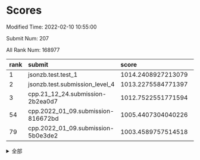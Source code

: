 # Scores

Modified Time: 2022-02-10 10:55:00

Submit Num: 207

All Rank Num: 168977

| rank |               submit               |       score        |       sigma        | pk_num |
| :--- | :--------------------------------- | :----------------- | :----------------- | :----- |
| 1    | jsonzb.test.test_1                 | 1014.2408927213079 | 0.8602196528391108 | 3266   |
| 2    | jsonzb.test.submission_level_4     | 1013.2275584771397 | 0.7955982035754972 | 3267   |
| 3    | cpp.21_12_24.submission-2b2ea0d7   | 1012.7522551771594 | 0.7964051825177574 | 3267   |
| 54   | cpp.2022_01_09.submission-816672bd | 1005.4407304040226 | 0.7330255716893581 | 3266   |
| 79   | cpp.2022_01_09.submission-5b0e3de2 | 1003.4589757514518 | 0.7225029760854663 | 3269   |


<details>
<summary>全部</summary>

| rank |                 submit                 |       score        |       sigma        | pk_num |
| :--- | :------------------------------------- | :----------------- | :----------------- | :----- |
| 1    | jsonzb.test.test_1                     | 1014.2408927213079 | 0.8602196528391108 | 3266   |
| 2    | jsonzb.test.submission_level_4         | 1013.2275584771397 | 0.7955982035754972 | 3267   |
| 3    | cpp.21_12_24.submission-2b2ea0d7       | 1012.7522551771594 | 0.7964051825177574 | 3267   |
| 4    | gobigger.level_3.submission_level_3_8  | 1011.949851142258  | 0.7953260283960134 | 3270   |
| 5    | gobigger.level_3.submission_level_3_42 | 1011.5073067013954 | 0.7639700898331302 | 3267   |
| 6    | gobigger.level_3.submission_level_3_34 | 1011.3984800919098 | 0.7741699976735374 | 3265   |
| 7    | gobigger.level_3.submission_level_3_10 | 1011.2616469545018 | 0.781595283027383  | 3266   |
| 8    | gobigger.level_3.submission_level_3_36 | 1011.1796143144562 | 0.7818391727455064 | 3271   |
| 9    | gobigger.level_3.submission_level_3_48 | 1011.1494347445725 | 0.7855773647715074 | 3266   |
| 10   | gobigger.level_3.submission_level_3_46 | 1011.048733793587  | 0.7832449701647829 | 3271   |
| 11   | gobigger.level_3.submission_level_3_7  | 1010.8460286110967 | 0.7517664723573005 | 3266   |
| 12   | gobigger.level_3.submission_level_3_23 | 1010.7108682494658 | 0.7662324751441049 | 3264   |
| 13   | gobigger.level_3.submission_level_3_17 | 1010.585237116752  | 0.7527528095573366 | 3268   |
| 14   | gobigger.level_3.submission_level_3_31 | 1010.5784591871945 | 0.7661758429575064 | 3272   |
| 15   | gobigger.level_3.submission_level_3_13 | 1010.5182144055334 | 0.7726276300457727 | 3270   |
| 16   | gobigger.level_3.submission_level_3_19 | 1010.4867933401894 | 0.7715126796208055 | 3267   |
| 17   | gobigger.level_3.submission_level_3_41 | 1010.4790505005453 | 0.7454455004209948 | 3265   |
| 18   | gobigger.level_3.submission_level_3_9  | 1010.398153917757  | 0.7765494223152313 | 3264   |
| 19   | gobigger.level_3.submission_level_3_12 | 1010.3544613213553 | 0.7668857474394662 | 3263   |
| 20   | gobigger.level_3.submission_level_3_45 | 1010.181043154322  | 0.7605719294335653 | 3259   |
| 21   | gobigger.level_3.submission_level_3_39 | 1010.1744914973038 | 0.7485782332431472 | 3269   |
| 22   | gobigger.level_3.submission_level_3_26 | 1010.1685739186191 | 0.7793069001606103 | 3266   |
| 23   | gobigger.level_3.submission_level_3_43 | 1010.0522227011686 | 0.7501574134645194 | 3267   |
| 24   | gobigger.level_3.submission_level_3_0  | 1010.0324644361896 | 0.7596621412393906 | 3266   |
| 25   | gobigger.level_3.submission_level_3_25 | 1009.9788825705303 | 0.7485862099440687 | 3267   |
| 26   | gobigger.level_3.submission_level_3_22 | 1009.947532014671  | 0.7503975222756374 | 3265   |
| 27   | gobigger.level_3.submission_level_3_35 | 1009.9227170829363 | 0.7417462523167433 | 3264   |
| 28   | gobigger.level_3.submission_level_3_1  | 1009.8152837816422 | 0.7774327722181852 | 3266   |
| 29   | gobigger.level_3.submission_level_3_28 | 1009.7917199120677 | 0.7489648636826598 | 3260   |
| 30   | gobigger.level_3.submission_level_3_49 | 1009.7458802427714 | 0.7453252704291864 | 3267   |
| 31   | gobigger.level_3.submission_level_3_11 | 1009.7061360342416 | 0.7512646477552242 | 3269   |
| 32   | gobigger.level_3.submission_level_3_2  | 1009.6782435374447 | 0.7557865346485712 | 3264   |
| 33   | gobigger.level_3.submission_level_3_40 | 1009.6664894594896 | 0.7615559852395206 | 3265   |
| 34   | gobigger.level_3.submission_level_3_3  | 1009.6629843561236 | 0.7474112030715309 | 3267   |
| 35   | gobigger.level_3.submission_level_3_30 | 1009.5095655380981 | 0.7486630254182065 | 3269   |
| 36   | gobigger.level_3.submission_level_3_5  | 1009.4825723821447 | 0.7412949514886757 | 3264   |
| 37   | gobigger.level_3.submission_level_3_18 | 1009.4345675119002 | 0.7550476312271792 | 3265   |
| 38   | gobigger.level_3.submission_level_3_38 | 1009.4275350801589 | 0.7348708574267914 | 3263   |
| 39   | gobigger.level_3.submission_level_3_24 | 1009.4230053599481 | 0.747292068359144  | 3268   |
| 40   | gobigger.level_3.submission_level_3_4  | 1009.4223649750944 | 0.7592447650348785 | 3266   |
| 41   | gobigger.level_3.submission_level_3_6  | 1009.3343074148005 | 0.7383387452210112 | 3268   |
| 42   | gobigger.level_3.submission_level_3_27 | 1009.3126271556522 | 0.7230582004317394 | 3265   |
| 43   | gobigger.level_3.submission_level_3_47 | 1009.2400243772432 | 0.7547500377165436 | 3260   |
| 44   | gobigger.level_3.submission_level_3_15 | 1009.2281276675108 | 0.7691930238258279 | 3266   |
| 45   | gobigger.level_3.submission_level_3_44 | 1009.1755673277312 | 0.7367969844270459 | 3267   |
| 46   | gobigger.level_3.submission_level_3_16 | 1009.1677609163338 | 0.7390561432997275 | 3263   |
| 47   | gobigger.level_3.submission_level_3_29 | 1009.0396919504456 | 0.742348270856513  | 3266   |
| 48   | gobigger.level_3.submission_level_3_32 | 1009.0168396820051 | 0.7598341508619842 | 3271   |
| 49   | gobigger.level_3.submission_level_3_20 | 1008.9992424008238 | 0.7372925978767075 | 3266   |
| 50   | gobigger.level_3.submission_level_3_37 | 1008.9532908862911 | 0.7373505266922981 | 3265   |
| 51   | gobigger.level_3.submission_level_3_33 | 1008.7355650686027 | 0.7531131132796576 | 3268   |
| 52   | gobigger.level_3.submission_level_3_21 | 1008.6595527474797 | 0.7504427826016259 | 3267   |
| 53   | gobigger.level_3.submission_level_3_14 | 1008.4135974756638 | 0.736192952916384  | 3266   |
| 54   | cpp.2022_01_09.submission-816672bd     | 1005.4407304040226 | 0.7330255716893581 | 3266   |
| 55   | gobigger.level_1.submission_level_1_10 | 1004.5701386290931 | 0.7284645954401333 | 3266   |
| 56   | gobigger.level_1.submission_level_1_1  | 1004.5353434304486 | 0.7196701532033138 | 3264   |
| 57   | gobigger.level_1.submission_level_1_28 | 1004.5071304560761 | 0.7269446464684801 | 3267   |
| 58   | gobigger.level_1.submission_level_1_21 | 1004.4480699062264 | 0.7153025341355511 | 3263   |
| 59   | gobigger.level_1.submission_level_1_48 | 1004.2322296016006 | 0.7189233864026345 | 3261   |
| 60   | gobigger.level_1.submission_level_1_41 | 1004.1392058711858 | 0.717715730289639  | 3267   |
| 61   | gobigger.level_1.submission_level_1_26 | 1004.0958726939567 | 0.7132608400943297 | 3267   |
| 62   | gobigger.level_1.submission_level_1_49 | 1004.0483463578441 | 0.7190761938645724 | 3261   |
| 63   | gobigger.level_1.submission_level_1_33 | 1004.0187118241134 | 0.7027221331977228 | 3266   |
| 64   | gobigger.level_1.submission_level_1_27 | 1003.9269731096181 | 0.7299763235955667 | 3264   |
| 65   | gobigger.level_1.submission_level_1_31 | 1003.9109649597505 | 0.732963915260525  | 3263   |
| 66   | gobigger.level_1.submission_level_1_16 | 1003.8751397696573 | 0.7190251815725999 | 3266   |
| 67   | gobigger.level_1.submission_level_1_18 | 1003.8750126054941 | 0.7163866596452634 | 3261   |
| 68   | gobigger.level_1.submission_level_1_39 | 1003.8528206248312 | 0.7216023238145618 | 3265   |
| 69   | gobigger.level_1.submission_level_1_5  | 1003.8095266334296 | 0.7252204702658924 | 3262   |
| 70   | gobigger.level_1.submission_level_1_43 | 1003.804498166502  | 0.7145390165133065 | 3266   |
| 71   | gobigger.level_1.submission_level_1_23 | 1003.7538996347274 | 0.7265917750503061 | 3266   |
| 72   | gobigger.level_1.submission_level_1_11 | 1003.6609008219752 | 0.7053534877487375 | 3264   |
| 73   | gobigger.level_1.submission_level_1_32 | 1003.6156473091769 | 0.7307522096226983 | 3264   |
| 74   | gobigger.level_1.submission_level_1_35 | 1003.5580821117998 | 0.7235611772481995 | 3271   |
| 75   | gobigger.level_1.submission_level_1_6  | 1003.5491814272423 | 0.7311020842741445 | 3265   |
| 76   | gobigger.level_1.submission_level_1_19 | 1003.540563871284  | 0.7217077313098016 | 3258   |
| 77   | gobigger.level_1.submission_level_1_29 | 1003.5358738448373 | 0.7192857951390331 | 3261   |
| 78   | gobigger.level_1.submission_level_1_2  | 1003.5077969927336 | 0.7176017021626526 | 3265   |
| 79   | cpp.2022_01_09.submission-5b0e3de2     | 1003.4589757514518 | 0.7225029760854663 | 3269   |
| 80   | gobigger.level_1.submission_level_1_20 | 1003.3927468091888 | 0.7134924435069152 | 3263   |
| 81   | gobigger.level_1.submission_level_1_4  | 1003.3131370220661 | 0.7054797054712993 | 3264   |
| 82   | gobigger.level_1.submission_level_1_3  | 1003.2783021018683 | 0.7251030027453598 | 3265   |
| 83   | gobigger.level_1.submission_level_1_34 | 1003.2299444218021 | 0.7169798950860575 | 3263   |
| 84   | gobigger.level_1.submission_level_1_9  | 1003.1525630380041 | 0.7259377308410849 | 3267   |
| 85   | gobigger.level_1.submission_level_1_22 | 1003.1379800437549 | 0.7170913577475042 | 3265   |
| 86   | gobigger.level_1.submission_level_1_44 | 1003.0302290934252 | 0.7182219979173211 | 3268   |
| 87   | gobigger.level_1.submission_level_1_38 | 1002.9618413937528 | 0.7128227861157935 | 3256   |
| 88   | gobigger.level_1.submission_level_1_42 | 1002.9500284181831 | 0.7196230467136828 | 3268   |
| 89   | gobigger.level_1.submission_level_1_46 | 1002.9357856557665 | 0.7119490997648222 | 3263   |
| 90   | gobigger.level_1.submission_level_1_36 | 1002.9110299418156 | 0.7097385641087792 | 3264   |
| 91   | gobigger.level_1.submission_level_1_14 | 1002.8857683359088 | 0.7224029663083077 | 3270   |
| 92   | gobigger.level_1.submission_level_1_15 | 1002.8126040348133 | 0.7196260084382694 | 3262   |
| 93   | gobigger.level_1.submission_level_1_13 | 1002.7856789326505 | 0.703805705037511  | 3263   |
| 94   | gobigger.level_1.submission_level_1_7  | 1002.7627396021447 | 0.7092735203699336 | 3268   |
| 95   | gobigger.level_1.submission_level_1_0  | 1002.7566368907441 | 0.7039655215469266 | 3263   |
| 96   | gobigger.level_1.submission_level_1_37 | 1002.6879483994425 | 0.7212622139255881 | 3266   |
| 97   | gobigger.level_1.submission_level_1_17 | 1002.6742225720676 | 0.7253265299772202 | 3267   |
| 98   | gobigger.level_1.submission_level_1_40 | 1002.6134910166388 | 0.728509382307112  | 3263   |
| 99   | gobigger.level_1.submission_level_1_12 | 1002.5608358722908 | 0.7184010904587613 | 3268   |
| 100  | gobigger.level_1.submission_level_1_8  | 1002.4993734468436 | 0.7206170147339915 | 3267   |
| 101  | gobigger.level_1.submission_level_1_30 | 1002.4442741004258 | 0.7069987915932705 | 3265   |
| 102  | gobigger.level_1.submission_level_1_45 | 1001.8227554659449 | 0.7091004674822325 | 3263   |
| 103  | gobigger.level_1.submission_level_1_25 | 1001.7376862062865 | 0.7093406601741367 | 3267   |
| 104  | gobigger.level_1.submission_level_1_24 | 1001.5687447901468 | 0.7141017497499945 | 3260   |
| 105  | gobigger.level_1.submission_level_1_47 | 1001.4355293892615 | 0.7179284238281937 | 3266   |
| 106  | gobigger.random.submission_random_16   | 997.1430655630442  | 0.7020308108234148 | 3263   |
| 107  | gobigger.random.submission_random_0    | 996.9416404467493  | 0.7199759175276371 | 3262   |
| 108  | gobigger.random.submission_random_28   | 996.8929898714671  | 0.7145093412720196 | 3266   |
| 109  | gobigger.random.submission_random_7    | 996.8901309318182  | 0.7120150288511253 | 3267   |
| 110  | gobigger.random.submission_random_27   | 996.5600218694768  | 0.6992832545847981 | 3267   |
| 111  | gobigger.random.submission_random_12   | 996.4900069041307  | 0.7167223563460321 | 3264   |
| 112  | gobigger.random.submission_random_26   | 996.3866439361838  | 0.7187609194365799 | 3262   |
| 113  | gobigger.random.submission_random_24   | 996.3828724908733  | 0.7083123254039225 | 3266   |
| 114  | gobigger.random.submission_random_14   | 996.3643073775671  | 0.7247414325963162 | 3265   |
| 115  | gobigger.random.submission_random_2    | 996.2959374792237  | 0.7145395751490949 | 3264   |
| 116  | gobigger.random.submission_random_33   | 996.29563139114    | 0.7267842614024311 | 3264   |
| 117  | gobigger.random.submission_random_32   | 996.2906298039637  | 0.7076414572237603 | 3261   |
| 118  | gobigger.random.submission_random_23   | 996.28148537692    | 0.7128700059501972 | 3263   |
| 119  | gobigger.random.submission_random_20   | 996.2616832559921  | 0.7217760698083951 | 3260   |
| 120  | gobigger.random.submission_random_39   | 996.2507657456136  | 0.7053227406940605 | 3261   |
| 121  | gobigger.random.submission_random_10   | 996.2084935478581  | 0.7163963086521268 | 3266   |
| 122  | gobigger.random.submission_random_19   | 996.1858963199398  | 0.7199449455523891 | 3262   |
| 123  | gobigger.random.submission_random_46   | 996.172712896405   | 0.7101507388742208 | 3267   |
| 124  | gobigger.random.submission_random_22   | 996.1262720444824  | 0.7135786877611617 | 3264   |
| 125  | gobigger.random.submission_random_40   | 995.9017921593932  | 0.7084159041178627 | 3272   |
| 126  | gobigger.random.submission_random_1    | 995.8908238858536  | 0.7102960738558447 | 3263   |
| 127  | gobigger.random.submission_random_17   | 995.873274273443   | 0.7075412760962247 | 3267   |
| 128  | gobigger.random.submission_random_45   | 995.8677150675038  | 0.7050176186987865 | 3265   |
| 129  | gobigger.random.submission_random_8    | 995.8253709870463  | 0.7062573726297865 | 3267   |
| 130  | gobigger.random.submission_random_35   | 995.8022199753455  | 0.722616040027181  | 3266   |
| 131  | gobigger.random.submission_random_31   | 995.769421072518   | 0.7046570208381923 | 3267   |
| 132  | gobigger.random.submission_random_48   | 995.7648985899694  | 0.7260780966857854 | 3267   |
| 133  | gobigger.random.submission_random_38   | 995.7322421828914  | 0.7023570617947005 | 3261   |
| 134  | gobigger.random.submission_random_6    | 995.6394176442467  | 0.7168172284820463 | 3269   |
| 135  | gobigger.random.submission_random_36   | 995.617324997655   | 0.7076059176623701 | 3268   |
| 136  | gobigger.random.submission_random_42   | 995.6085720403305  | 0.7141112229482809 | 3266   |
| 137  | gobigger.random.submission_random_44   | 995.5890046584872  | 0.7093634513786197 | 3263   |
| 138  | gobigger.random.submission_random_37   | 995.5492539787647  | 0.7088197491958833 | 3269   |
| 139  | gobigger.random.submission_random_4    | 995.5089797951678  | 0.7146401903545821 | 3265   |
| 140  | gobigger.random.submission_random_11   | 995.4875565968889  | 0.7161025592393122 | 3264   |
| 141  | gobigger.random.submission_random_9    | 995.4687513118059  | 0.7212750225663799 | 3265   |
| 142  | gobigger.random.submission_random_47   | 995.4490455242959  | 0.709631661945108  | 3264   |
| 143  | gobigger.random.submission_random_43   | 995.447555386026   | 0.7139768056915411 | 3265   |
| 144  | gobigger.random.submission_random_29   | 995.3853631106763  | 0.711343512174211  | 3266   |
| 145  | gobigger.random.submission_random_34   | 995.2924952644762  | 0.7240101573379027 | 3266   |
| 146  | gobigger.random.submission_random_41   | 995.2161451072801  | 0.7097919928620523 | 3266   |
| 147  | gobigger.random.submission_random_30   | 995.1918722796433  | 0.7195596042567395 | 3265   |
| 148  | gobigger.random.submission_random_21   | 995.1258418976727  | 0.7121567517707552 | 3269   |
| 149  | gobigger.random.submission_random_25   | 995.1093762201137  | 0.7081246526167481 | 3263   |
| 150  | gobigger.random.submission_random_3    | 994.9109660690716  | 0.7129215178175357 | 3265   |
| 151  | gobigger.random.submission_random_15   | 994.6177818774034  | 0.716734138010452  | 3262   |
| 152  | gobigger.random.submission_random_13   | 994.4786977406279  | 0.7100304839128734 | 3267   |
| 153  | gobigger.level_2.submission_level_2_2  | 994.4461961342695  | 0.7431088543574951 | 3267   |
| 154  | gobigger.random.submission_random_18   | 994.43425810559    | 0.7167060527817066 | 3266   |
| 155  | gobigger.random.submission_random_49   | 994.4207040312259  | 0.7016797469058501 | 3267   |
| 156  | gobigger.random.submission_random_5    | 994.4139767132444  | 0.7260446433546687 | 3271   |
| 157  | gobigger.level_2.submission_level_2_49 | 993.6064532381912  | 0.7274257180641776 | 3263   |
| 158  | gobigger.level_2.submission_level_2_35 | 993.4162037802579  | 0.7281175321614081 | 3267   |
| 159  | gobigger.level_2.submission_level_2_3  | 993.3623010359802  | 0.731375657905549  | 3271   |
| 160  | gobigger.level_2.submission_level_2_7  | 993.324355058351   | 0.7523946295203028 | 3266   |
| 161  | gobigger.level_2.submission_level_2_9  | 992.9816671833643  | 0.7380227720969961 | 3264   |
| 162  | gobigger.level_2.submission_level_2_48 | 992.9567614375176  | 0.7280633340519839 | 3269   |
| 163  | gobigger.level_2.submission_level_2_8  | 992.8376362437782  | 0.7461902822112424 | 3263   |
| 164  | gobigger.level_2.submission_level_2_27 | 992.7504979870336  | 0.7411623476972071 | 3273   |
| 165  | gobigger.level_2.submission_level_2_13 | 992.7429317064208  | 0.7377327364764187 | 3266   |
| 166  | gobigger.level_2.submission_level_2_43 | 992.7333048917919  | 0.7286218845992422 | 3265   |
| 167  | gobigger.level_2.submission_level_2_11 | 992.7329103903904  | 0.7256251179219386 | 3265   |
| 168  | gobigger.level_2.submission_level_2_19 | 992.6534338223144  | 0.7431979189587059 | 3262   |
| 169  | gobigger.level_2.submission_level_2_18 | 992.6475682920913  | 0.7417317227799293 | 3265   |
| 170  | gobigger.level_2.submission_level_2_38 | 992.5528875383083  | 0.7191783275795147 | 3267   |
| 171  | gobigger.level_2.submission_level_2_44 | 992.5295677942954  | 0.7289693109365012 | 3268   |
| 172  | gobigger.level_2.submission_level_2_46 | 992.5168881273459  | 0.7396830576145929 | 3262   |
| 173  | gobigger.level_2.submission_level_2_17 | 992.4201578405953  | 0.7450959688674917 | 3264   |
| 174  | gobigger.level_2.submission_level_2_40 | 992.3885611528832  | 0.7384627646304581 | 3261   |
| 175  | gobigger.level_2.submission_level_2_39 | 992.3422610221211  | 0.739656000916729  | 3267   |
| 176  | gobigger.level_2.submission_level_2_29 | 992.2930565232169  | 0.7559107174985814 | 3266   |
| 177  | gobigger.level_2.submission_level_2_33 | 992.2874268302468  | 0.7380993132673499 | 3271   |
| 178  | gobigger.level_2.submission_level_2_12 | 992.2725406573891  | 0.7275693629688252 | 3270   |
| 179  | gobigger.level_2.submission_level_2_0  | 992.2103467325335  | 0.7230082406719646 | 3263   |
| 180  | gobigger.level_2.submission_level_2_22 | 992.1983409894391  | 0.7547735228569304 | 3266   |
| 181  | gobigger.level_2.submission_level_2_20 | 992.1224303660381  | 0.7406747789580845 | 3261   |
| 182  | gobigger.level_2.submission_level_2_45 | 992.0814245971109  | 0.7519327861470283 | 3263   |
| 183  | gobigger.level_2.submission_level_2_37 | 992.0713185583519  | 0.7373487182529661 | 3261   |
| 184  | gobigger.level_2.submission_level_2_15 | 991.9989363331721  | 0.7419666424004789 | 3258   |
| 185  | gobigger.level_2.submission_level_2_30 | 991.9795900720744  | 0.731250772814712  | 3263   |
| 186  | gobigger.level_2.submission_level_2_21 | 991.9333110405207  | 0.7573852656147717 | 3266   |
| 187  | gobigger.level_2.submission_level_2_10 | 991.9259602130506  | 0.7521546774520116 | 3263   |
| 188  | gobigger.level_2.submission_level_2_23 | 991.9212504447718  | 0.7718072293592144 | 3262   |
| 189  | gobigger.level_2.submission_level_2_47 | 991.8866029262659  | 0.7465956993788911 | 3263   |
| 190  | gobigger.level_2.submission_level_2_6  | 991.8691034832269  | 0.7667837524204297 | 3260   |
| 191  | gobigger.level_2.submission_level_2_34 | 991.7385795563774  | 0.7503087302398587 | 3264   |
| 192  | gobigger.level_2.submission_level_2_26 | 991.6599890746413  | 0.7365088846112698 | 3266   |
| 193  | gobigger.level_2.submission_level_2_16 | 991.5756997971303  | 0.7475159185331    | 3265   |
| 194  | gobigger.level_2.submission_level_2_25 | 991.5640681150327  | 0.7512199421903136 | 3263   |
| 195  | gobigger.level_2.submission_level_2_36 | 991.5512577881109  | 0.7352762312524739 | 3263   |
| 196  | gobigger.level_2.submission_level_2_14 | 991.3894492045314  | 0.7654927359525444 | 3267   |
| 197  | gobigger.level_2.submission_level_2_1  | 991.3743648510161  | 0.7529760647582086 | 3263   |
| 198  | gobigger.level_2.submission_level_2_4  | 991.3528017555079  | 0.7596175978524109 | 3265   |
| 199  | gobigger.level_2.submission_level_2_31 | 991.1727857226211  | 0.7504438564757087 | 3269   |
| 200  | gobigger.level_2.submission_level_2_24 | 991.031882695182   | 0.7575552962437757 | 3268   |
| 201  | gobigger.level_2.submission_level_2_32 | 991.0173554207216  | 0.7579630222640302 | 3268   |
| 202  | gobigger.level_2.submission_level_2_28 | 991.0111523619349  | 0.7445396594845692 | 3265   |
| 203  | gobigger.level_2.submission_level_2_5  | 990.9899651732842  | 0.7690546471973672 | 3266   |
| 204  | gobigger.level_2.submission_level_2_42 | 990.7129220983637  | 0.7703521242462075 | 3266   |
| 205  | gobigger.level_2.submission_level_2_41 | 990.484861481333   | 0.7591348903859706 | 3265   |
| 206  | gobigger.none.submission_none_0        | 978.8663708515231  | 1.2231016526979381 | 3264   |
| 207  | gobigger.none.submission_none_1        | 978.4625489451797  | 1.206310940667471  | 3262   |

</details>